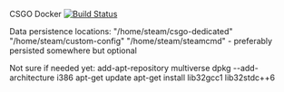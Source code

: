 CSGO Docker
[![Build Status](https://drone.erictrang.com/api/badges/Fullsteel/csgo/status.svg)](https://drone.erictrang.com/Fullsteel/csgo)

Data persistence locations:
"/home/steam/csgo-dedicated"
"/home/steam/custom-config"
"/home/steam/steamcmd" - preferably persisted somewhere but optional


Not sure if needed yet:
add-apt-repository multiverse
dpkg --add-architecture i386
apt-get update
apt-get install lib32gcc1 lib32stdc++6